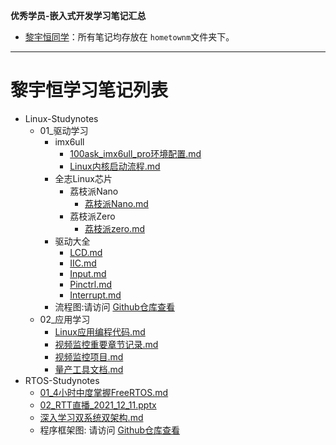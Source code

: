 **优秀学员-嵌入式开发学习笔记汇总**
- [黎宇恒同学](hometownm/README.md)：所有笔记均存放在 `hometownm`文件夹下。
----

# 黎宇恒学习笔记列表
- Linux-Studynotes
  - 01_驱动学习
    - imx6ull
      - [100ask_imx6ull_pro环境配置.md](hometownm/Linux-Studynotes/01_驱动学习/imx6ull/100ask_imx6ull_pro环境配置.md)
      - [Linux内核启动流程.md](hometownm/Linux-Studynotes/01_驱动学习/imx6ull/Linux内核启动流程.md)
    - 全志Linux芯片
      - 荔枝派Nano
        - [荔枝派Nano.md](hometownm/Linux-Studynotes/01_驱动学习/全志Linux芯片/荔枝派Nano/荔枝派Nano.md)
      - 荔枝派Zero
        - [荔枝派zero.md](hometownm/Linux-Studynotes/01_驱动学习/全志Linux芯片/荔枝派Zero/荔枝派zero.md)
    - 驱动大全
      - [LCD.md](hometownm/Linux-Studynotes/01_驱动学习/驱动大全/03_LCD.md)
      - [IIC.md](hometownm/Linux-Studynotes/01_驱动学习/驱动大全/04_IIC.md)
      - [Input.md](hometownm/Linux-Studynotes/01_驱动学习/驱动大全/05_Input.md)
      - [Pinctrl.md](hometownm/Linux-Studynotes/01_驱动学习/驱动大全/06_Pinctrl.md)
      - [Interrupt.md](hometownm/Linux-Studynotes/01_驱动学习/驱动大全/08_Interrupt.md)	  
    - 流程图:请访问 [Github仓库查看](https://github.com/100askTeam/StudyNotes/tree/main/hometownm/Linux-Studynotes/01_%E9%A9%B1%E5%8A%A8%E5%AD%A6%E4%B9%A0/%E6%B5%81%E7%A8%8B%E5%9B%BE)
  - 02_应用学习
    - [Linux应用编程代码.md](hometownm/Linux-Studynotes/02_应用学习/Linux应用编程代码.md)
    - [视频监控重要章节记录.md](hometownm/Linux-Studynotes/02_应用学习/视频监控重要章节记录.md)
    - [视频监控项目.md](hometownm/Linux-Studynotes/02_应用学习/视频监控项目.md)
    - [量产工具文档.md](hometownm/Linux-Studynotes/02_应用学习/量产工具文档.md)
- RTOS-Studynotes
  - [01_4小时中度掌握FreeRTOS.md](hometownm/RTOS-Studynotes/01_4小时中度掌握FreeRTOS.md)
  - [02_RTT直播_2021_12_11.pptx](hometownm/RTOS-Studynotes/02_RTT直播_2021_12_11.pptx)
  - [深入学习双系统双架构.md](hometownm/RTOS-Studynotes/03_深入学习双系统双架构.md)
  - 程序框架图: 请访问 [Github仓库查看](https://github.com/100askTeam/StudyNotes/tree/main/hometownm/RTOS-Studynotes/%E7%A8%8B%E5%BA%8F%E6%A1%86%E6%9E%B6%E5%9B%BE)
